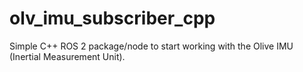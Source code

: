 # olv_imu_subscriber_cpp
Simple C++ ROS 2 package/node to start working with the Olive IMU (Inertial Measurement Unit).
